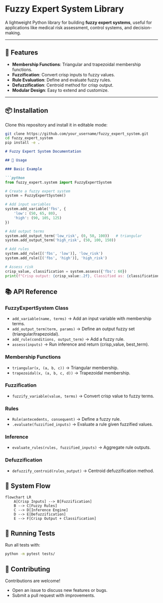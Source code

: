 # Fuzzy Expert System Library

A lightweight Python library for building **fuzzy expert systems**, useful for applications like medical risk assessment, control systems, and decision-making.

---

## 🚀 Features
- **Membership Functions**: Triangular and trapezoidal membership functions.
- **Fuzzification**: Convert crisp inputs to fuzzy values.
- **Rule Evaluation**: Define and evaluate fuzzy rules.
- **Defuzzification**: Centroid method for crisp output.
- **Modular Design**: Easy to extend and customize.

---

## 📦 Installation

Clone this repository and install it in editable mode:

```bash
git clone https://github.com/your_username/fuzzy_expert_system.git
cd fuzzy_expert_system
pip install -e .
```

```markdown
# Fuzzy Expert System Documentation

## 🔧 Usage

### Basic Example

```python
from fuzzy_expert.system import FuzzyExpertSystem

# Create a fuzzy expert system
system = FuzzyExpertSystem()

# Add input variables
system.add_variable('fbs', {
    'low': (50, 65, 80),
    'high': (90, 105, 125)
})

# Add output terms
system.add_output_term('low_risk', (0, 50, 100))   # triangular
system.add_output_term('high_risk', (50, 100, 150))

# Add rules
system.add_rule([('fbs', 'low')], 'low_risk')
system.add_rule([('fbs', 'high')], 'high_risk')

# Assess risk
crisp_value, classification = system.assess({'fbs': 60})
print(f"Crisp output: {crisp_value:.2f}, Classified as: {classification}")
```

## 📚 API Reference

### FuzzyExpertSystem Class

- `add_variable(name, terms)` → Add an input variable with membership terms.
- `add_output_term(term, params)` → Define an output fuzzy set (triangular/trapezoidal).
- `add_rule(conditions, output_term)` → Add a fuzzy rule.
- `assess(inputs)` → Run inference and return (crisp_value, best_term).

### Membership Functions

- `triangular(x, (a, b, c))` → Triangular membership.
- `trapezoidal(x, (a, b, c, d))` → Trapezoidal membership.

### Fuzzification

- `fuzzify_variable(value, terms)` → Convert crisp value to fuzzy terms.

### Rules

- `Rule(antecedents, consequent)` → Define a fuzzy rule.
- `.evaluate(fuzzified_inputs)` → Evaluate a rule given fuzzified values.

### Inference

- `evaluate_rules(rules, fuzzified_inputs)` → Aggregate rule outputs.

### Defuzzification

- `defuzzify_centroid(rules_output)` → Centroid defuzzification method.

## 🔄 System Flow

```mermaid
flowchart LR
    A[Crisp Inputs] --> B[Fuzzification]
    B --> C[Fuzzy Rules]
    C --> D[Inference Engine]
    D --> E[Defuzzification]
    E --> F[Crisp Output + Classification]
```

## 🧪 Running Tests

Run all tests with:

```bash
python -m pytest tests/
```

## 🤝 Contributing

Contributions are welcome!

- Open an issue to discuss new features or bugs.
- Submit a pull request with improvements.
